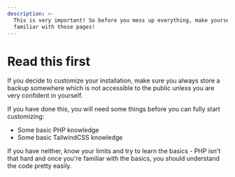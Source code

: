 ```yaml
---
description: >-
  This is very important! So before you mess up everything, make yourself
  familiar with those pages!
---
```


# Read this first

If you decide to customize your installation, make sure you always store a backup somewhere which is not accessible to the public unless you are very confident in yourself.

If you have done this, you will need some things before you can fully start customizing:

* Some basic PHP knowledge
* Some basic TailwindCSS knowledge

If you have neither, know your limits and try to learn the basics - PHP isn't that hard and once you're familiar with the basics, you should understand the code pretty easily.
